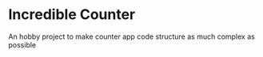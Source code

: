 # Incredible Counter
An hobby project to make counter app code structure as much complex as possible
